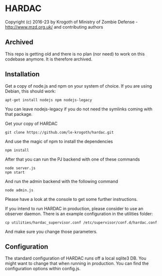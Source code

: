 HARDAC
======

Copyright (c) 2016-23 by Krogoth of
Ministry of Zombie Defense - http://www.mzd.org.uk/
and contributing authors

## Archived ##
This repo is getting old and there is no plan (nor need) to work on this codebase anymore. It is therefore archived.  

## Installation ##
Get a copy of node.js and npm on your system of choice. If you are using Debian, this should work:

    apt-get install nodejs npm nodejs-legacy
    
You can leave nodejs-legacy if you do not need the symlinks coming with that package.

Get your copy of HARDAC

    git clone https://github.com/le-krogoth/hardac.git
    
And use the magic of npm to install the dependencies

    npm install

After that you can run the PJ backend with one of these commands

    node server.js
    npm start
    
And run the admin backend with the following command

    node admin.js
    
Please have a look at the console to get some further instructions.    

If you intend to run HARDAC in production, please consider to use an observer daemon. There is an example configuration
in the utilities folder:

    cp utilities/hardac_supervisor.conf /etc/supervisor/conf.d/hardac.conf 

And make sure you change those parameters.

## Configuration ##

The standard configuration of HARDAC runs off a local sqlite3 DB. You might want to change that when running in production. 
You can find the configuration options within config.js.

